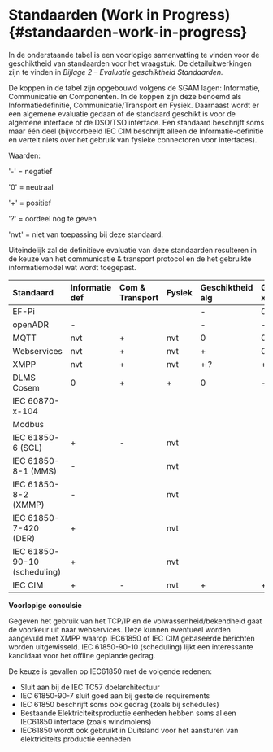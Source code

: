 # Standaarden \(Work in Progress\) {#standaarden-work-in-progress}

In de onderstaande tabel is een voorlopige samenvatting te vinden voor de geschiktheid van standaarden voor het vraagstuk. De detailuitwerkingen zijn te vinden in _Bijlage 2 – Evaluatie geschiktheid Standaarden._

De koppen in de tabel zijn opgebouwd volgens de SGAM lagen: Informatie, Communicatie en Componenten. In de koppen zijn deze benoemd als Informatiedefinitie, Communicatie/Transport en Fysiek. Daarnaast wordt er een algemene evaluatie gedaan of de standaard geschikt is voor de algemene interface of de DSO/TSO interface. Een standaard beschrijft soms maar één deel \(bijvoorbeeld IEC CIM beschrijft alleen de Informatie-definitie en vertelt niets over het gebruik van fysieke connectoren voor interfaces\).

Waarden: 

'-'   = negatief

'0'   = neutraal

'+'   = positief

'?'   = oordeel nog te geven

'nvt' = niet van toepassing bij deze standaard.

Uiteindelijk zal de definitieve evaluatie van deze standaarden resulteren in de keuze van het communicatie & transport protocol en de het gebruikte informatiemodel wat wordt toegepast.

| Standaard | Informatie def | Com & Transport  | Fysiek | Geschiktheid alg | Geschiktheid xSO |
| :---      | :---           | :---             | :---   | :---             | :---             |
| EF-Pi     |                |                  |        | -                | 0                |
| openADR   | -              |                  |        | -                | -                |
| MQTT      | nvt            | +                | nvt    | 0                | 0                |
| Webservices | nvt          | +                | nvt    | +                | 0                |
| XMPP      | nvt            | +                | nvt    | + ?              | + ?              |
| DLMS Cosem |       0       |   +              | +      |   0              |   -               |
| IEC 60870-x-104 |          |                  |        |                  |                  |
| Modbus    |                |                  |        |                  |                  |
| IEC 61850-6 (SCL) | +           |         -        |   nvt    |                  |                  |
| IEC 61850-8-1 (MMS) | -          |                  |   nvt    |                  |                  |
| IEC 61850-8-2 (XMMP)| -           |                  |    nvt    |                  |                  |
| IEC 61850-7-420 (DER) | +         |                  |   nvt     |                  |                  |
| IEC 61850-90-10 (scheduling)| +          |                  |    nvt   |                  |                  |
| IEC CIM   |       +        |         -        |   nvt   | +                | +                |

**Voorlopige conculsie**

Gegeven het gebruik van het TCP/IP en de volwassenheid/bekendheid gaat de voorkeur uit naar webservices. Deze kunnen eventueel worden aangevuld met XMPP waarop IEC61850 of IEC CIM gebaseerde berichten worden uitgewisseld. IEC 61850-90-10 (scheduling) lijkt een interessante kandidaat voor het offline geplande gedrag. 


De keuze is gevallen op IEC61850 met de volgende redenen:
* Sluit aan bij de IEC TC57 doelarchitectuur
* IEC 61850-90-7 sluit goed aan bij gestelde requirements
* IEC 61850 beschrijft soms ook gedrag (zoals bij schedules)
* Bestaande Elektriciteitsproductie eenheden hebben soms al een IEC61850 interface (zoals windmolens)
* IEC61850 wordt ook gebruikt in Duitsland voor het aansturen van elektriciteits productie eenheden
